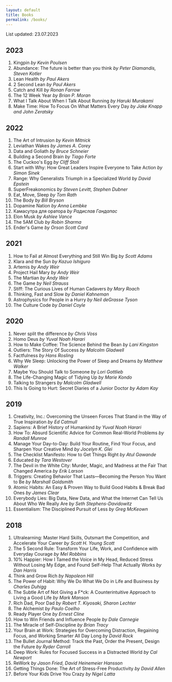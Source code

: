 ```yaml
---
layout: default
title: Books
permalink: /books/
---
```


List updated: 23.07.2023

## 2023
1. Kingpin *by Kevin Poulsen*
2. Abundance: The future is better than you think *by Peter Diamandis, Steven Kotler*
3. Lean Health *by Paul Akers*
4. 2 Second Lean *by Paul Akers*
5. Catch and Kill *by Ronan Farrow*
6. The 12 Week Year *by Brian P. Moran*
7. What I Talk About When I Talk About Running *by Haruki Murakami*
8. Make Time: How To Focus On What Matters Every Day *by Jake Knapp and John Zeratsky*

## 2022
1. The Art of Intrusion *by Kevin Mitnick*
2. Leviathan Wakes *by James A. Corey*
3. Data and Goliath *by Bruce Schneier*
4. Building a Second Brain *by Tiago Forte*
5. The Cuckoo's Egg *by Cliff Stoll*
6. Start with Why: How Great Leaders Inspire Everyone to Take Action *by Simon Sinek*
7. Range: Why Generalists Triumph in a Specialized World *by David Epstein*
8. SuperFreakonomics *by Steven Levitt, Stephen Dubner*
9. Eat, Move, Sleep *by Tom Rath*
10. The Body *by Bill Bryson*
11. Dopamine Nation *by Anna Lembke*
12. Камасутра для оратора *by Радислав Гандапас*
13. Elon Musk *by Ashlee Vance*
14. The 5AM Club *by Robin Sharma*
15. Ender's Game *by Orson Scott Card*

## 2021
1. How to Fail at Almost Everything and Still Win Big *by Scott Adams*
2. Klara and the Sun *by Kazuo Ishiguro*
3. Artemis *by Andy Weir*
4. Project Hail Mary *by Andy Weir*
5. The Martian *by Andy Weir*
6. The Game *by Neil Strauss*
7. Stiff: The Curious Lives of Human Cadavers *by Mary Roach*
8. Thinking, Fast and Slow *by Daniel Kahneman*
9. Astrophysics for People in a Hurry *by Neil deGrasse Tyson*
10. The Culture Code *by Daniel Coyle*

## 2020
1. Never split the difference *by Chris Voss*
2. Homo Deus *by Yuval Noah Harari*
3. How to Make Coffee: The Science Behind the Bean *by Lani Kingston*
4. Outliers: The Story Of Success *by Malcolm Gladwell*
5. Factfulness *by Hans Rosling*
6. Why We Sleep: Unlocking the Power of Sleep and Dreams *by Matthew Walker*
7. Maybe You Should Talk to Someone *by Lori Gottlieb*
8. The Life-Changing Magic of Tidying Up *by Marie Kondo*
9. Talking to Strangers *by Malcolm Gladwell*
10. This Is Going to Hurt: Secret Diaries of a Junior Doctor *by Adam Kay*

## 2019
1. Creativity, Inc.: Overcoming the Unseen Forces That Stand in the Way of True Inspiration *by Ed Catmull*
2. Sapiens: A Brief History of Humankind *by Yuval Noah Harari*
3. How To: Absurd Scientific Advice for Common Real-World Problems *by Randall Munroe*
4. Manage Your Day-to-Day: Build Your Routine, Find Your Focus, and Sharpen Your Creative Mind *by Jocelyn K. Glei*
5. The Checklist Manifesto: How to Get Things Right *by Atul Gawande*
6. Educated *by Tara Westover*
7. The Devil in the White City: Murder, Magic, and Madness at the Fair That Changed America *by Erik Larson*
8. Triggers: Creating Behavior That Lasts—Becoming the Person You Want to Be *by Marshall Goldsmith*
9. Atomic Habits: An Easy & Proven Way to Build Good Habits & Break Bad Ones *by James Clear*
10. Everybody Lies: Big Data, New Data, and What the Internet Can Tell Us About Who We Really Are *by Seth Stephens-Davidowitz*
11. Essentialism: The Disciplined Pursuit of Less *by Greg McKeown*

## 2018
1. Ultralearning: Master Hard Skills, Outsmart the Competition, and Accelerate Your Career *by Scott H. Young Scott*
2. The 5 Second Rule: Transform Your Life, Work, and Confidence with Everyday Courage *by Mel Robbins*
3. 10% Happier: How I Tamed the Voice in My Head, Reduced Stress Without Losing My Edge, and Found Self-Help That Actually Works *by Dan Harris*
4. Think and Grow Rich *by Napoleon Hill*
5. The Power of Habit: Why We Do What We Do in Life and Business *by Charles Duhigg*
6. The Subtle Art of Not Giving a F\*ck: A Counterintuitive Approach to Living a Good Life *by Mark Manson*
7. Rich Dad, Poor Dad *by Robert T. Kiyosaki, Sharon Lechter*
8. The Alchemist *by Paulo Coelho*
9. Ready Player One *by Ernest Cline*
10. How to Win Friends and Influence People *by Dale Carnegie*
11. The Miracle of Self-Discipline *by Brian Tracy*
12. Your Brain at Work: Strategies for Overcoming Distraction, Regaining Focus, and Working Smarter All Day Long *by David Rock*
13. The Bullet Journal Method: Track the Past, Order the Present, Design the Future *by Ryder Carroll*
14. Deep Work: Rules for Focused Success in a Distracted World *by Cal Newport*
15. ReWork	*by Jason Fried, David Heinemeier Hansson*
16. Getting Things Done: The Art of Stress-Free Productivity *by David Allen*
17. Before Your Kids Drive You Crazy *by Nigel Latta*
